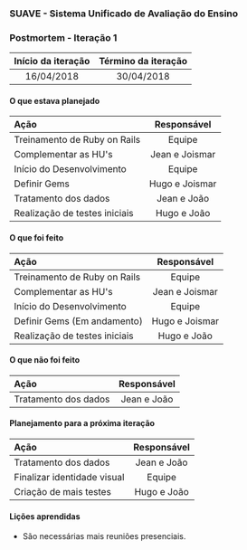 ### SUAVE - Sistema Unificado de Avaliação do Ensino

### Postmortem - Iteração 1


|Início da iteração | Término da iteração|
|:-----------------:|:------------------:|
|    16/04/2018     |     30/04/2018	 |

#### O que estava planejado
|					Ação | Responsável|
|:-------------------------------------------|:----------:|
|Treinamento de Ruby on Rails | Equipe        |
|Complementar as HU's	      | Jean e Joismar|
|Início do Desenvolvimento    | Equipe        |
|Definir Gems 		      | Hugo e Joismar|
|Tratamento dos dados 	      | Jean e João   |
|Realização de testes iniciais| Hugo e João   |

#### O que foi feito
|								Ação | Responsável |
|:-------------------------------------------|:----------:|
|Treinamento de Ruby on Rails | Equipe        |
|Complementar as HU's	      | Jean e Joismar|
|Início do Desenvolvimento    | Equipe        |
|Definir Gems (Em andamento)		      | Hugo e Joismar|
|Realização de testes iniciais| Hugo e João   |

#### O que não foi feito
|			Ação | Responsável|
|:---------------------------|:----------:|
|Tratamento dos dados 	      | Jean e João   |

#### Planejamento para a próxima iteração
|			 Ação | Responsável   |
|:----------------------------|:-------------:|
|Tratamento dos dados 	      | Jean e João   |
|Finalizar identidade visual| Equipe|
|Criação de mais testes| Hugo e João|

#### Lições aprendidas
* São necessárias mais reuniões presenciais.
